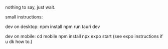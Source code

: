 nothing to say, just wait.

small instructions:

dev on desktop:
npm install
npm run tauri dev

dev on mobile:
cd mobile
npm install
npx expo start (see expo instructions if u dk how to.)
